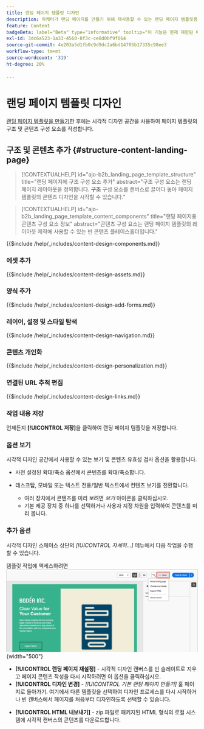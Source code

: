 ```yaml
---
title: 랜딩 페이지 템플릿 디자인
description: 마케터가 랜딩 페이지를 만들기 위해 재사용할 수 있는 랜딩 페이지 템플릿용 콘텐츠를 디자인하고 작성하는 방법을 알아봅니다.
feature: Content
badgeBeta: label="Beta" type="informative" tooltip="이 기능은 현재 제한된 베타 릴리스에 있습니다"
exl-id: 3dc6a523-1a33-4560-8f3c-ce8d0bf9f064
source-git-commit: 4e203a5d1fb0c9d9dc2a6bd14705b17335c98ee3
workflow-type: tm+mt
source-wordcount: '319'
ht-degree: 20%

---
```


# 랜딩 페이지 템플릿 디자인

[랜딩 페이지 템플릿을 만들기](./landing-page-templates.md#create-a-landing-page-template)한 후에는 시각적 디자인 공간을 사용하여 페이지 템플릿의 구조 및 콘텐츠 구성 요소를 작성합니다.

## 구조 및 콘텐츠 추가 {#structure-content-landing-page}

>[!CONTEXTUALHELP]
>id="ajo-b2b_landing_page_template_structure"
>title="랜딩 페이지에 구조 구성 요소 추가"
>abstract="구조 구성 요소는 랜딩 페이지 레이아웃을 정의합니다. **구조** 구성 요소를 캔버스로 끌어다 놓아 페이지 템플릿의 콘텐츠 디자인을 시작할 수 있습니다."

>[!CONTEXTUALHELP]
>id="ajo-b2b_landing_page_template_content_components"
>title="랜딩 페이지용 콘텐츠 구성 요소 정보"
>abstract="콘텐츠 구성 요소는 랜딩 페이지 템플릿의 레이아웃 제작에 사용할 수 있는 빈 콘텐츠 플레이스홀더입니다."

{{$include /help/_includes/content-design-components.md}}

### 에셋 추가

{{$include /help/_includes/content-design-assets.md}}

### 양식 추가

{{$include /help/_includes/content-design-add-forms.md}}

### 레이어, 설정 및 스타일 탐색

{{$include /help/_includes/content-design-navigation.md}}

### 콘텐츠 개인화

{{$include /help/_includes/content-design-personalization.md}}

### 연결된 URL 추적 편집

{{$include /help/_includes/content-design-links.md}}

### 작업 내용 저장

언제든지 **[!UICONTROL 저장]**&#x200B;을 클릭하여 랜딩 페이지 템플릿을 저장합니다.
<!--
You can continue to make edits to the draft page template. When you are ready to make it available for using in page creation, you can [publish the template](./landing-page-templates.md#). -->

### 옵션 보기

시각적 디자인 공간에서 사용할 수 있는 보기 및 콘텐츠 유효성 검사 옵션을 활용합니다.

* 사전 설정된 확대/축소 옵션에서 콘텐츠를 확대/축소합니다.

* 데스크탑, 모바일 또는 텍스트 전용/일반 텍스트에서 컨텐츠 보기를 전환합니다.
   * 여러 장치에서 콘텐츠를 미리 보려면 _보기_ 아이콘을 클릭하십시오.
   * 기본 제공 장치 중 하나를 선택하거나 사용자 지정 차원을 입력하여 콘텐츠를 미리 봅니다.

### 추가 옵션

시각적 디자인 스페이스 상단의 _[!UICONTROL 자세히...]_ 메뉴에서 다음 작업을 수행할 수 있습니다.

템플릿 작업에 액세스하려면 ![자세히 클릭](./assets/landing-page-designer-more-menu.png){width="500"}

* **[!UICONTROL 랜딩 페이지 재설정]** - 시각적 디자인 캔버스를 빈 슬레이트로 지우고 페이지 콘텐츠 작성을 다시 시작하려면 이 옵션을 클릭하십시오.
* **[!UICONTROL 디자인 변경]** - _[!UICONTROL 기본 랜딩 페이지 만들기]_ 홈 페이지로 돌아가기. 여기에서 다른 템플릿을 선택하여 디자인 프로세스를 다시 시작하거나 빈 캔버스에서 페이지를 처음부터 디자인하도록 선택할 수 있습니다.
<!--- * **[!UICONTROL Save as content template]** - Save the page body as a landing page template to be reused across multiple landing pages. You provide a name and description for the template and save it to the list of saved  landing page templates. -->
* **[!UICONTROL HTML 내보내기]** - zip 파일로 패키지된 HTML 형식의 로컬 시스템에 시각적 캔버스의 콘텐츠를 다운로드합니다.
